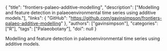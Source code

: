 {
  "title": "frontiers-palaeo-additive-modelling",
  "description": ["Modelling and feature detection in palaeoenvironmental time series using additive models."],
  "links": {
    "GitHub": "https://github.com/gavinsimpson/frontiers-palaeo-additive-modelling"
  },
  "authors": ["gavinsimpson"],
  "categories": ["R"],
  "tags": ["Palaeobotany"],
  "doi": null
}

<!-- Generated by csv2md.R – do not edit by hand -->

Modelling and feature detection in palaeoenvironmental time series using additive models.